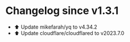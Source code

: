 # Changelog since v1.3.1
- ⬆️ Update mikefarah/yq to v4.34.2 
- ⬆️ Update cloudflare/cloudflared to v2023.7.0 
